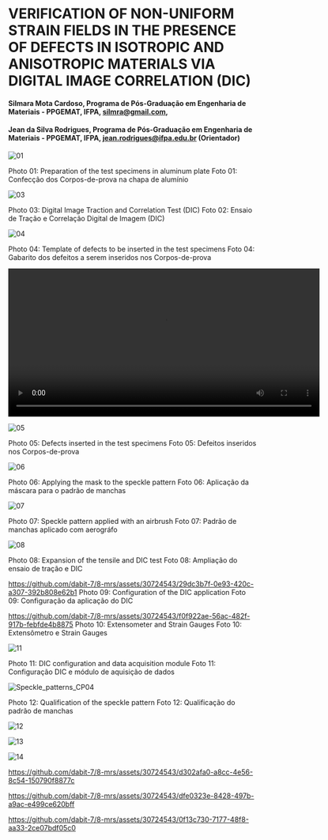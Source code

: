 # VERIFICATION OF NON-UNIFORM STRAIN FIELDS IN THE PRESENCE OF DEFECTS IN ISOTROPIC AND ANISOTROPIC MATERIALS VIA DIGITAL IMAGE CORRELATION (DIC)
#### Silmara Mota Cardoso, Programa de Pós-Graduação em Engenharia de Materiais - PPGEMAT, IFPA, silmra@gmail.com,
#### Jean da Silva Rodrigues, Programa de Pós-Graduação em Engenharia de Materiais - PPGEMAT, IFPA, jean.rodrigues@ifpa.edu.br (Orientador)

![01](https://github.com/dabit-7/8-mrs/assets/30724543/99b6a082-c639-4e0e-95d7-ec92b615b62c)

Photo 01: Preparation of the test specimens in aluminum plate
Foto 01: Confecção dos Corpos-de-prova na chapa de alumínio 

![03](https://github.com/dabit-7/8-mrs/assets/30724543/21eab9a7-44f8-4793-a5a3-ce61c8306532)

Photo 03: Digital Image Traction and Correlation Test (DIC)
Foto 02: Ensaio de Tração e Correlação Digital de Imagem (DIC) 

![04](https://github.com/dabit-7/8-mrs/assets/30724543/837982c1-028c-4411-b475-1745955dc2b7)

Photo 04: Template of defects to be inserted in the test specimens
Foto 04: Gabarito dos defeitos a serem inseridos nos Corpos-de-prova

<video width="630" height="300" src="https://github.com/dabit-7/8-mrs/assets/30724543/21e0311b-1bc8-4fc8-869f-1059022104f8.mp4"></video>

![05](https://github.com/dabit-7/8-mrs/assets/30724543/fdd88deb-4f25-4a9f-8829-17491affccc9)

Photo 05: Defects inserted in the test specimens
Foto 05: Defeitos inseridos nos Corpos-de-prova

![06](https://github.com/dabit-7/8-mrs/assets/30724543/7e66bc88-0c0d-4f33-bc67-25e837ab328b)

Photo 06: Applying the mask to the speckle pattern
Foto 06: Aplicação da máscara para o padrão de manchas

![07](https://github.com/dabit-7/8-mrs/assets/30724543/c794c407-7288-45aa-a465-2727145885c0)

Photo 07: Speckle  pattern applied with an airbrush
Foto 07: Padrão de manchas aplicado com aerográfo

![08](https://github.com/dabit-7/8-mrs/assets/30724543/d05eaf0c-0854-475d-aaf9-d75325b44fb8)

Photo 08: Expansion of the tensile and DIC test
Foto 08: Ampliação do ensaio de tração e DIC

https://github.com/dabit-7/8-mrs/assets/30724543/29dc3b7f-0e93-420c-a307-392b808e62b1
Photo 09: Configuration of the DIC application
Foto 09: Configuração da aplicação do DIC

https://github.com/dabit-7/8-mrs/assets/30724543/f0f922ae-56ac-482f-917b-febfde4b8875
Photo 10: Extensometer and Strain Gauges
Foto 10: Extensômetro e Strain Gauges


![11](https://github.com/dabit-7/8-mrs/assets/30724543/87556327-0b4b-46b9-a177-83da89fa2596)

Photo 11: DIC configuration and data acquisition module
Foto 11: Configuração DIC e módulo de aquisição de dados

![Speckle_patterns_CP04](https://github.com/dabit-7/8-mrs/assets/30724543/9fc16355-7fd0-450b-b125-44ba919ce613)

Photo 12: Qualification of the speckle  pattern
Foto 12: Qualificação do padrão de manchas

![12](https://github.com/dabit-7/8-mrs/assets/30724543/df864bdd-0033-4aa8-a1a1-aa56693d70e3)

![13](https://github.com/dabit-7/8-mrs/assets/30724543/870a2852-574d-4859-9913-b9fe01542d54)

![14](https://github.com/dabit-7/8-mrs/assets/30724543/4c7ee6c2-2873-49a0-bcee-aa5e68c4f5c8)

https://github.com/dabit-7/8-mrs/assets/30724543/d302afa0-a8cc-4e56-8c54-150790f8877c

https://github.com/dabit-7/8-mrs/assets/30724543/dfe0323e-8428-497b-a9ac-e499ce620bff

https://github.com/dabit-7/8-mrs/assets/30724543/0f13c730-7177-48f8-aa33-2ce07bdf05c0




